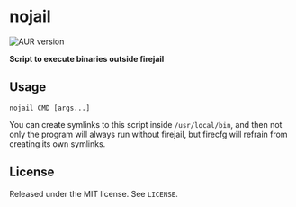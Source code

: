 # nojail

![AUR version](https://img.shields.io/aur/version/nojail)

**Script to execute binaries outside firejail**
## Usage

```
nojail CMD [args...]
```

You can create symlinks to this script inside `/usr/local/bin`, and then not only the program
will always run without firejail, but firecfg will refrain from creating its own symlinks.

## License

Released under the MIT license. See `LICENSE`.

